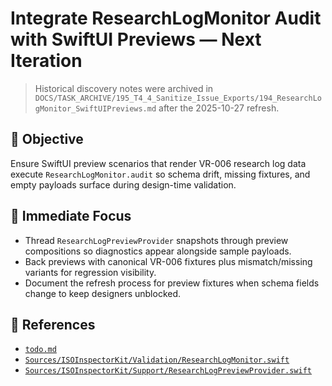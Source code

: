 # Integrate ResearchLogMonitor Audit with SwiftUI Previews — Next Iteration

> Historical discovery notes were archived in `DOCS/TASK_ARCHIVE/195_T4_4_Sanitize_Issue_Exports/194_ResearchLogMonitor_SwiftUIPreviews.md` after the 2025-10-27 refresh.

## 🎯 Objective
Ensure SwiftUI preview scenarios that render VR-006 research log data execute `ResearchLogMonitor.audit` so schema drift, missing fixtures, and empty payloads surface during design-time validation.

## 📌 Immediate Focus
- Thread `ResearchLogPreviewProvider` snapshots through preview compositions so diagnostics appear alongside sample payloads.
- Back previews with canonical VR-006 fixtures plus mismatch/missing variants for regression visibility.
- Document the refresh process for preview fixtures when schema fields change to keep designers unblocked.

## 🔗 References
- [`todo.md`](../../todo.md)
- [`Sources/ISOInspectorKit/Validation/ResearchLogMonitor.swift`](../../Sources/ISOInspectorKit/Validation/ResearchLogMonitor.swift)
- [`Sources/ISOInspectorKit/Support/ResearchLogPreviewProvider.swift`](../../Sources/ISOInspectorKit/Support/ResearchLogPreviewProvider.swift)
